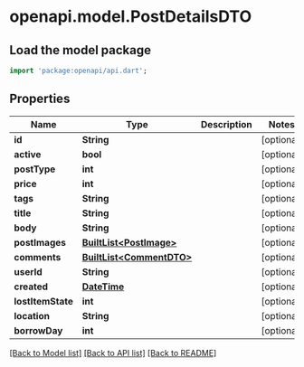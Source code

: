 # openapi.model.PostDetailsDTO

## Load the model package
```dart
import 'package:openapi/api.dart';
```

## Properties
Name | Type | Description | Notes
------------ | ------------- | ------------- | -------------
**id** | **String** |  | [optional] 
**active** | **bool** |  | [optional] 
**postType** | **int** |  | [optional] 
**price** | **int** |  | [optional] 
**tags** | **String** |  | [optional] 
**title** | **String** |  | [optional] 
**body** | **String** |  | [optional] 
**postImages** | [**BuiltList&lt;PostImage&gt;**](PostImage.md) |  | [optional] 
**comments** | [**BuiltList&lt;CommentDTO&gt;**](CommentDTO.md) |  | [optional] 
**userId** | **String** |  | [optional] 
**created** | [**DateTime**](DateTime.md) |  | [optional] 
**lostItemState** | **int** |  | [optional] 
**location** | **String** |  | [optional] 
**borrowDay** | **int** |  | [optional] 

[[Back to Model list]](../README.md#documentation-for-models) [[Back to API list]](../README.md#documentation-for-api-endpoints) [[Back to README]](../README.md)


